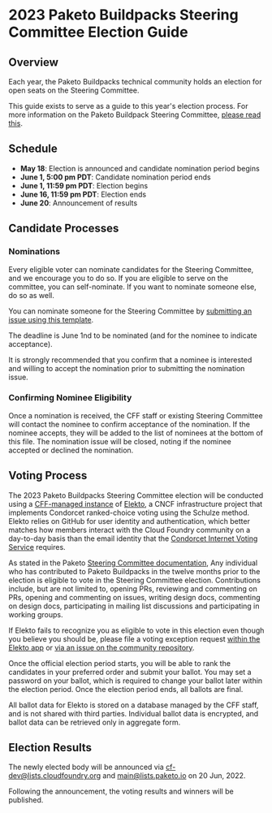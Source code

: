 # 2023 Paketo Buildpacks Steering Committee Election Guide


## Overview

Each year, the Paketo Buildpacks technical community holds an election for open seats on the 
Steering Committee. 

This guide exists to serve as a guide to this year's election process. For more information on the Paketo Buildpack Steering Committee, [please read this](https://github.com/paketo-buildpacks/community/blob/main/STEERING.md).


## Schedule

- **May 18**: Election is announced and candidate nomination period begins
- **June 1, 5:00 pm PDT**: Candidate nomination period ends
- **June 1, 11:59 pm PDT**: Election begins
- **June 16, 11:59 pm PDT**: Election ends
- **June 20**: Announcement of results


## Candidate Processes


### Nominations


Every eligible voter can nominate candidates for the Steering Committee, and we encourage you to do so. If you are 
eligible to serve on the committee, you can self-nominate. If you want to nominate someone else, do so as 
well. 


You can nominate someone for the Steering Committee by [submitting an issue using this template](https://github.com/cloudfoundry/community/issues/new?assignees=&labels=election&template=paketo-buildpacks-sc-candidate-nomination.md&title=Paketo+Buildpacks+SC+Candidate+Nomination+for+%5BPerson+Name%5D). 


The deadline is June 1nd to be nominated (and for the nominee to indicate acceptance).


It is strongly recommended that you confirm that a nominee is interested and willing
to accept the nomination prior to submitting the nomination issue.


### Confirming Nominee Eligibility


Once a nomination is received, the CFF staff or existing Steering Committee will contact the nominee to confirm acceptance
of the nomination. If the nominee accepts, they will be added to the list of nominees at the bottom
of this file. The nomination issue will be closed, noting if the nominee accepted or declined the 
nomination.


## Voting Process


The 2023 Paketo Buildpacks Steering Committee election will be conducted using a [CFF-managed instance](https://elections.cloudfoundry.org) of [Elekto](https://elekto.dev), a CNCF infrastructure project
that implements Condorcet ranked-choice voting using the Schulze method. Elekto relies on GitHub
for user identity and authentication, which better matches how members interact with the Cloud
Foundry community on a day-to-day basis than the email identity that the [Condorcet Internet Voting
Service](https://civs1.civs.us/) requires.

As stated in the Paketo [Steering Committee documentation](https://github.com/paketo-buildpacks/community/blob/main/STEERING.md), Any individual who has contributed to Paketo Buildpacks in the twelve months prior to the election is eligible to vote in the Steering Committee election. Contributions include, but are not limited to, opening PRs, reviewing and commenting on PRs, opening and commenting on issues, writing design docs, commenting on design docs, participating in mailing list discussions and participating in working groups.

If Elekto fails to recognize you as eligible to vote in this election even though you believe you
should be, please file a voting exception request [within the Elekto app](https://elections.cloudfoundry.org/app/elections/2023---Paketo-SC/exception) or [via an issue on the
community repository](https://github.com/cloudfoundry/community/issues/new?assignees=&labels=election&template=request-to-be-elector-for-paketo-buildpacks-sc-election.md&title=Request+to+be+an+elector+for+Paketo-SC+election).

Once the official election period starts, you will be able to rank the candidates in your preferred
order and submit your ballot. You may set a password on your ballot, which is required to change
your ballot later within the election period. Once the election period ends, all ballots are final.

All ballot data for Elekto is stored on a database managed by the CFF staff, and is not shared with
third parties. Individual ballot data is encrypted, and ballot data can be retrieved only in
aggregate form.


## Election Results


The newly elected body will be announced via cf-dev@lists.cloudfoundry.org and main@lists.paketo.io on 20 Jun, 2022.


Following the announcement, the voting results and winners will be published.
